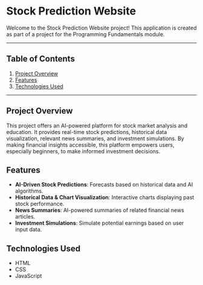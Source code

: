 # Stock Prediction Website

Welcome to the Stock Prediction Website project! This application is created as part of a project for the Programming Fundamentals module.

---

## Table of Contents

1. [Project Overview](#project-overview)
2. [Features](#features)
3. [Technologies Used](#technologies-used)

---

## Project Overview

This project offers an AI-powered platform for stock market analysis and education. It provides real-time stock predictions, historical data visualization, relevant news summaries, and investment simulations. By making financial insights accessible, this platform empowers users, especially beginners, to make informed investment decisions.

## Features

- **AI-Driven Stock Predictions**: Forecasts based on historical data and AI algorithms.
- **Historical Data & Chart Visualization**: Interactive charts displaying past stock performance.
- **News Summaries**: AI-powered summaries of related financial news articles.
- **Investment Simulations**: Simulate potential earnings based on user input data.

## Technologies Used

- HTML
- CSS
- JavaScript
